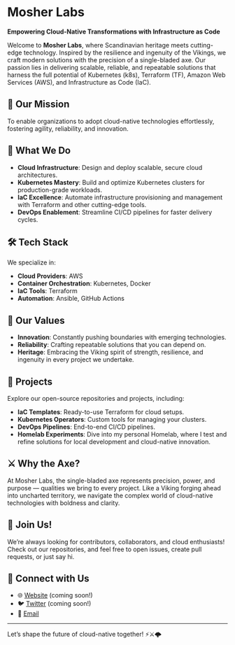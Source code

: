 # Mosher Labs

**Empowering Cloud-Native Transformations with Infrastructure as Code**

Welcome to **Mosher Labs**, where Scandinavian heritage meets cutting-edge technology.
Inspired by the resilience and ingenuity of the Vikings, we craft modern solutions with the
precision of a single-bladed axe. Our passion lies in delivering scalable, reliable, and
repeatable solutions that harness the full potential of Kubernetes (k8s), Terraform (TF),
Amazon Web Services (AWS), and Infrastructure as Code (IaC).

## 🚀 Our Mission
To enable organizations to adopt cloud-native technologies effortlessly, fostering agility,
reliability, and innovation.

## 🔧 What We Do
- **Cloud Infrastructure**: Design and deploy scalable, secure cloud architectures.
- **Kubernetes Mastery**: Build and optimize Kubernetes clusters for production-grade workloads.
- **IaC Excellence**: Automate infrastructure provisioning and management with Terraform and
  other cutting-edge tools.
- **DevOps Enablement**: Streamline CI/CD pipelines for faster delivery cycles.

## 🛠️ Tech Stack
We specialize in:
- **Cloud Providers**: AWS
- **Container Orchestration**: Kubernetes, Docker
- **IaC Tools**: Terraform
- **Automation**: Ansible, GitHub Actions

## 🌟 Our Values
- **Innovation**: Constantly pushing boundaries with emerging technologies.
- **Reliability**: Crafting repeatable solutions that you can depend on.
- **Heritage**: Embracing the Viking spirit of strength, resilience, and ingenuity in every
  project we undertake.

## 📂 Projects
Explore our open-source repositories and projects, including:
- **IaC Templates**: Ready-to-use Terraform for cloud setups.
- **Kubernetes Operators**: Custom tools for managing your clusters.
- **DevOps Pipelines**: End-to-end CI/CD pipelines.
- **Homelab Experiments**: Dive into my personal Homelab, where I test and refine solutions for
  local development and cloud-native innovation.

## ⚔️ Why the Axe?
At Mosher Labs, the single-bladed axe represents precision, power, and purpose — qualities we
bring to every project. Like a Viking forging ahead into uncharted territory, we navigate the
complex world of cloud-native technologies with boldness and clarity.

## 🤝 Join Us!
We’re always looking for contributors, collaborators, and cloud enthusiasts! Check out our
repositories, and feel free to open issues, create pull requests, or just say hi.

## 🔗 Connect with Us
- 🌐 [Website](#) (coming soon!)
- 🐦 [Twitter](#) (coming soon!)
- 📧 [Email](mailto:benniemosher+mosherlabs@gmail.com.com)

---

Let’s shape the future of cloud-native together! ⚡⚔️🌩️
